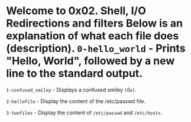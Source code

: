 # Welcome to 0x02. Shell, I/O Redirections and filters                                                                                                              Below is an explanation of what each file does (description).                                                                                                       `0-hello_world` - Prints "Hello, World", followed by a new line to the standard output.

`1-confused_smiley` - Displays a confused smiley `(Ôo)`.

`2-hellofile` - Display the content of the /etc/passwd file.

`3-twofiles` - Display the content of `/etc/passwd` and `/etc/hosts`.

